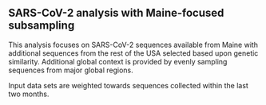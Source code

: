 ## SARS-CoV-2 analysis with Maine-focused subsampling
This analysis focuses on SARS-CoV-2 sequences available from Maine with additional sequences from 
the rest of the USA selected based upon genetic similarity. Additional global context is provided by evenly sampling sequences from 
major global regions.

Input data sets are weighted towards sequences collected within the last two months.
